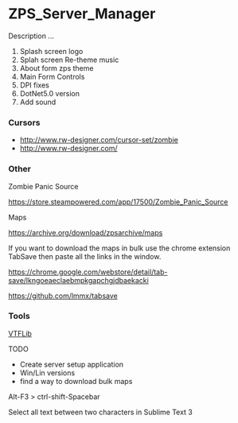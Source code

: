 # ZPS_Server_Manager

Description
...

1. Splash screen logo
2. Splah screen Re-theme music
3. About form zps theme
4. Main Form Controls
5. DPI fixes
6. DotNet5.0 version
7. Add sound


### Cursors

* http://www.rw-designer.com/cursor-set/zombie
* http://www.rw-designer.com/

### Other

Zombie Panic Source

https://store.steampowered.com/app/17500/Zombie_Panic_Source

Maps

https://archive.org/download/zpsarchive/maps

If you want to download the maps in bulk use the chrome extension TabSave then paste all the links in the window.

https://chrome.google.com/webstore/detail/tab-save/lkngoeaeclaebmpkgapchgjdbaekacki

https://github.com/lmmx/tabsave

### Tools

[VTFLib](https://nemstools.github.io/pages/VTFLib-Download.html)

TODO

* Create server setup application
* Win/Lin versions
* find a way to download bulk maps


Alt-F3 > ctrl-shift-Spacebar

Select all text between two characters in Sublime Text 3
